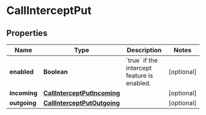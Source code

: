 <!--  Copyright 2025 Cisco Systems Inc.

Permission is hereby granted, free of charge, to any person obtaining a copy
of this software and associated documentation files (the "Software"), to deal
in the Software without restriction, including without limitation the rights
to use, copy, modify, merge, publish, distribute, sublicense, and/or sell
copies of the Software, and to permit persons to whom the Software is
furnished to do so, subject to the following conditions:

The above copyright notice and this permission notice shall be included in
all copies or substantial portions of the Software.

THE SOFTWARE IS PROVIDED "AS IS", WITHOUT WARRANTY OF ANY KIND, EXPRESS OR
IMPLIED, INCLUDING BUT NOT LIMITED TO THE WARRANTIES OF MERCHANTABILITY,
FITNESS FOR A PARTICULAR PURPOSE AND NONINFRINGEMENT. IN NO EVENT SHALL THE
AUTHORS OR COPYRIGHT HOLDERS BE LIABLE FOR ANY CLAIM, DAMAGES OR OTHER
LIABILITY, WHETHER IN AN ACTION OF CONTRACT, TORT OR OTHERWISE, ARISING FROM,
OUT OF OR IN CONNECTION WITH THE SOFTWARE OR THE USE OR OTHER DEALINGS IN
THE SOFTWARE.-->


# CallInterceptPut


## Properties

| Name | Type | Description | Notes |
|------------ | ------------- | ------------- | -------------|
|**enabled** | **Boolean** | &#x60;true&#x60; if the intercept feature is enabled. |  [optional] |
|**incoming** | [**CallInterceptPutIncoming**](CallInterceptPutIncoming.md) |  |  [optional] |
|**outgoing** | [**CallInterceptPutOutgoing**](CallInterceptPutOutgoing.md) |  |  [optional] |



